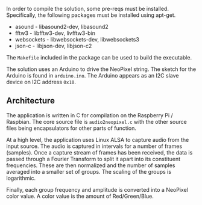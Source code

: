 In order to compile the solution, some pre-reqs must be installed.  Specifically, the following packages must
be installed using apt-get.

* asound - libasound2-dev, libasound2
* fftw3 - libfftw3-dev, livfftw3-bin
* websockets - libwebsockets-dev, libwebsockets3
* json-c - libjson-dev, libjson-c2

The `Makefile` included in the package can be used to build the executable.

The solution uses an Arduino to drive the NeoPixel string.  The sketch for the Arduino is found in `arduino.ino`.  The
Arduino appears as an I2C slave device on I2C address `0x10`.

## Architecture
The application is written in C for compilation on the Raspberry Pi / Raspbian.  The core source file
is `audio2neopixel.c` with the other source files being encapsulators for other parts of function.

At a high level, the application uses Linux ALSA to capture audio from the input source.  The audio is captured
in intervals for a number of frames (samples).  Once a capture stream of frames has been received, the data is
passed through a Fourier Transform to split it apart into its constituent frequencies.  These are then normalized
and the number of samples averaged into a smaller set of groups.  The scaling of the groups is logarithmic.

Finally, each group frequency and amplitude is converted into a NeoPixel color value.  A color value is the amount
of Red/Green/Blue.
